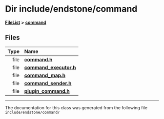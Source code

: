 

# Dir include/endstone/command



[**FileList**](files.md) **>** [**command**](dir_5c7b2dbfabcd1115569d1e20a260545c.md)












## Files

| Type | Name |
| ---: | :--- |
| file | [**command.h**](command_8h.md) <br> |
| file | [**command\_executor.h**](command__executor_8h.md) <br> |
| file | [**command\_map.h**](command__map_8h.md) <br> |
| file | [**command\_sender.h**](command__sender_8h.md) <br> |
| file | [**plugin\_command.h**](plugin__command_8h.md) <br> |



























































------------------------------
The documentation for this class was generated from the following file `include/endstone/command/`

